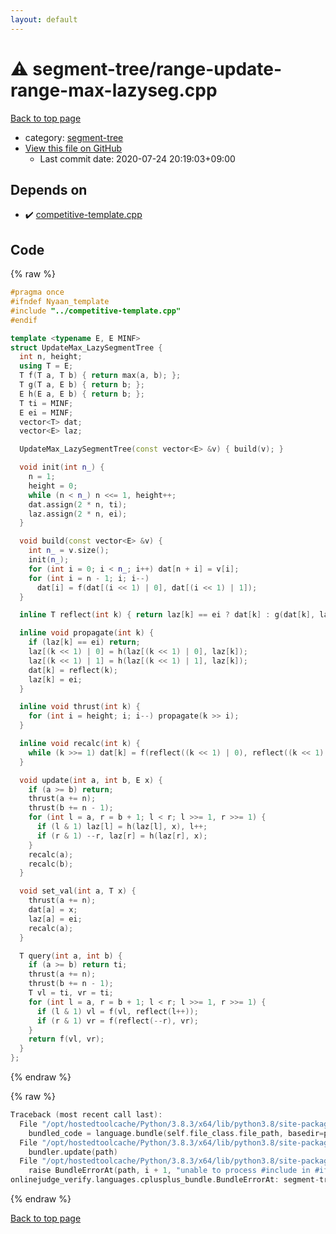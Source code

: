 ```yaml
---
layout: default
---
```


<!-- mathjax config similar to math.stackexchange -->
<script type="text/javascript" async
  src="https://cdnjs.cloudflare.com/ajax/libs/mathjax/2.7.5/MathJax.js?config=TeX-MML-AM_CHTML">
</script>
<script type="text/x-mathjax-config">
  MathJax.Hub.Config({
    TeX: { equationNumbers: { autoNumber: "AMS" }},
    tex2jax: {
      inlineMath: [ ['$','$'] ],
      processEscapes: true
    },
    "HTML-CSS": { matchFontHeight: false },
    displayAlign: "left",
    displayIndent: "2em"
  });
</script>

<script type="text/javascript" src="https://cdnjs.cloudflare.com/ajax/libs/jquery/3.4.1/jquery.min.js"></script>
<script src="https://cdn.jsdelivr.net/npm/jquery-balloon-js@1.1.2/jquery.balloon.min.js" integrity="sha256-ZEYs9VrgAeNuPvs15E39OsyOJaIkXEEt10fzxJ20+2I=" crossorigin="anonymous"></script>
<script type="text/javascript" src="../../assets/js/copy-button.js"></script>
<link rel="stylesheet" href="../../assets/css/copy-button.css" />


# :warning: segment-tree/range-update-range-max-lazyseg.cpp

<a href="../../index.html">Back to top page</a>

* category: <a href="../../index.html#cf992883f659a62542b674f4570b728a">segment-tree</a>
* <a href="{{ site.github.repository_url }}/blob/master/segment-tree/range-update-range-max-lazyseg.cpp">View this file on GitHub</a>
    - Last commit date: 2020-07-24 20:19:03+09:00




## Depends on

* :heavy_check_mark: <a href="../competitive-template.cpp.html">competitive-template.cpp</a>


## Code

<a id="unbundled"></a>
{% raw %}
```cpp
#pragma once
#ifndef Nyaan_template
#include "../competitive-template.cpp"
#endif

template <typename E, E MINF>
struct UpdateMax_LazySegmentTree {
  int n, height;
  using T = E;
  T f(T a, T b) { return max(a, b); };
  T g(T a, E b) { return b; };
  E h(E a, E b) { return b; };
  T ti = MINF;
  E ei = MINF;
  vector<T> dat;
  vector<E> laz;

  UpdateMax_LazySegmentTree(const vector<E> &v) { build(v); }

  void init(int n_) {
    n = 1;
    height = 0;
    while (n < n_) n <<= 1, height++;
    dat.assign(2 * n, ti);
    laz.assign(2 * n, ei);
  }

  void build(const vector<E> &v) {
    int n_ = v.size();
    init(n_);
    for (int i = 0; i < n_; i++) dat[n + i] = v[i];
    for (int i = n - 1; i; i--)
      dat[i] = f(dat[(i << 1) | 0], dat[(i << 1) | 1]);
  }

  inline T reflect(int k) { return laz[k] == ei ? dat[k] : g(dat[k], laz[k]); }

  inline void propagate(int k) {
    if (laz[k] == ei) return;
    laz[(k << 1) | 0] = h(laz[(k << 1) | 0], laz[k]);
    laz[(k << 1) | 1] = h(laz[(k << 1) | 1], laz[k]);
    dat[k] = reflect(k);
    laz[k] = ei;
  }

  inline void thrust(int k) {
    for (int i = height; i; i--) propagate(k >> i);
  }

  inline void recalc(int k) {
    while (k >>= 1) dat[k] = f(reflect((k << 1) | 0), reflect((k << 1) | 1));
  }

  void update(int a, int b, E x) {
    if (a >= b) return;
    thrust(a += n);
    thrust(b += n - 1);
    for (int l = a, r = b + 1; l < r; l >>= 1, r >>= 1) {
      if (l & 1) laz[l] = h(laz[l], x), l++;
      if (r & 1) --r, laz[r] = h(laz[r], x);
    }
    recalc(a);
    recalc(b);
  }

  void set_val(int a, T x) {
    thrust(a += n);
    dat[a] = x;
    laz[a] = ei;
    recalc(a);
  }

  T query(int a, int b) {
    if (a >= b) return ti;
    thrust(a += n);
    thrust(b += n - 1);
    T vl = ti, vr = ti;
    for (int l = a, r = b + 1; l < r; l >>= 1, r >>= 1) {
      if (l & 1) vl = f(vl, reflect(l++));
      if (r & 1) vr = f(reflect(--r), vr);
    }
    return f(vl, vr);
  }
};
```
{% endraw %}

<a id="bundled"></a>
{% raw %}
```cpp
Traceback (most recent call last):
  File "/opt/hostedtoolcache/Python/3.8.3/x64/lib/python3.8/site-packages/onlinejudge_verify/docs.py", line 349, in write_contents
    bundled_code = language.bundle(self.file_class.file_path, basedir=pathlib.Path.cwd())
  File "/opt/hostedtoolcache/Python/3.8.3/x64/lib/python3.8/site-packages/onlinejudge_verify/languages/cplusplus.py", line 185, in bundle
    bundler.update(path)
  File "/opt/hostedtoolcache/Python/3.8.3/x64/lib/python3.8/site-packages/onlinejudge_verify/languages/cplusplus_bundle.py", line 306, in update
    raise BundleErrorAt(path, i + 1, "unable to process #include in #if / #ifdef / #ifndef other than include guards")
onlinejudge_verify.languages.cplusplus_bundle.BundleErrorAt: segment-tree/range-update-range-max-lazyseg.cpp: line 3: unable to process #include in #if / #ifdef / #ifndef other than include guards

```
{% endraw %}

<a href="../../index.html">Back to top page</a>

